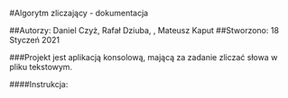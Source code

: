 #Algorytm zliczający - dokumentacja

##Autorzy: Daniel Czyż, Rafał Dziuba, , Mateusz Kaput
##Stworzono: 18 Styczeń 2021
 
###Projekt jest aplikacją konsolową, mającą za zadanie zliczać słowa w pliku tekstowym.

####Instrukcja:


